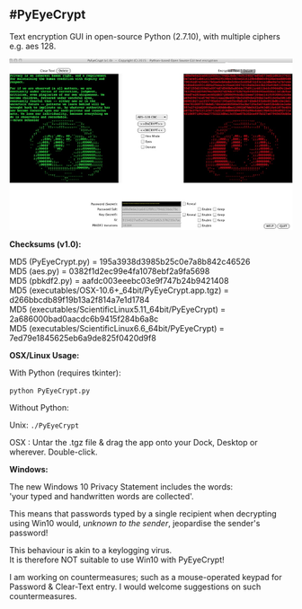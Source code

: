 #**PyEyeCrypt**
---

Text encryption GUI in open-source Python (2.7.10), with multiple ciphers e.g. aes 128.

![ScreenShot](screenshot.jpg)


**Checksums (v1.0):**

MD5 (PyEyeCrypt.py)                                       = 195a3938d3985b25c0e7a8b842c46526<br>
MD5 (aes.py)                                              = 0382f1d2ec99e4fa1078ebf2a9fa5698<br>
MD5 (pbkdf2.py)                                           = aafdc003eeebc03e9f747b24b9421408<br>
MD5 (executables/OSX-10.6+_64bit/PyEyeCrypt.app.tgz)      = d266bbcdb89f19b13a2f814a7e1d1784<br>
MD5 (executables/ScientificLinux5.11_64bit/PyEyeCrypt)    = 2a686000bad0aacdc6b9415f284b6a8c<br>
MD5 (executables/ScientificLinux6.6_64bit/PyEyeCrypt)     = 7ed79e1845625eb6a9de825f0420d9f8<br>

**OSX/Linux Usage:**

With Python (requires tkinter):

```python PyEyeCrypt.py```

Without Python:

Unix: ```./PyEyeCrypt```

OSX : Untar the .tgz file & drag the app onto your Dock, Desktop or wherever. Double-click.

**Windows:**

The new Windows 10 Privacy Statement includes the words:<br>
'your typed and handwritten words are collected'.

This means that passwords typed by a single recipient when decrypting using
Win10 would, *unknown to the sender*, jeopardise the sender's password!

This behaviour is akin to a keylogging virus.<br>
It is therefore NOT suitable to use Win10 with PyEyeCrypt!

I am working on countermeasures; such as a mouse-operated keypad for Password & Clear-Text entry.
I would welcome suggestions on such countermeasures.

